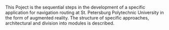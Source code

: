 This Poject is the sequential steps in the development of a specific application for navigation routing at St. Petersburg Polytechnic University
in the form of augmented reality. The structure of specific approaches, architectural and division into modules is described.


